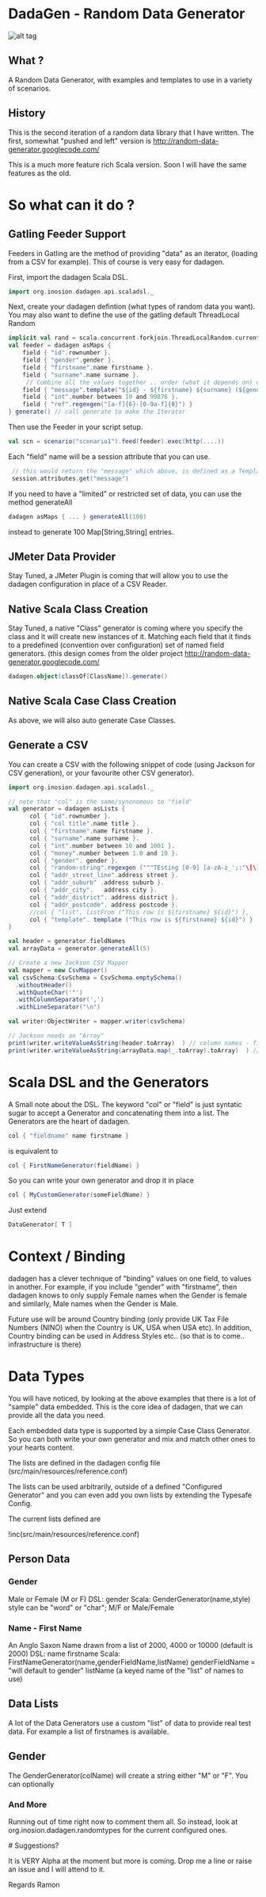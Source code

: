# DadaGen - Random Data Generator
![alt tag](https://raw.github.com/inosion/dadagen/master/assets/dadagen-logo.jpg)
## What ? 

A Random Data Generator, with examples and templates to use in a variety of scenarios.

## History

This is the second iteration of a random data library that I have written.
The first, somewhat "pushed and left" version is http://random-data-generator.googlecode.com/

This is a much more feature rich Scala version. Soon I will have the same features as the old.

# So what can it do ?

## Gatling Feeder Support

Feeders in Gatling are the method of providing "data" as an iterator, (loading from a CSV for example).
This of course is very easy for dadagen.

First, import the dadagen Scala DSL.

```scala
import org.inosion.dadagen.api.scaladsl._
```
    
Next, create your dadagen defintion (what types of random data you want).
You may also want to define the use of the gatling default ThreadLocal Random
```scala
implicit val rand = scala.concurrent.forkjoin.ThreadLocalRandom.current
val feeder = dadagen asMaps {
    field { "id".rownumber }.
    field { "gender".gender }.
    field { "firstname".name firstname }.
    field { "surname".name surname }.
     // Combine all the values together .. order (what it depends on) does not matter
    field { "message".template("${id} - ${firstname} ${surname} (${gender}) i:${int} ${ref}")}.
    field { "int".number between 10 and 99876 }.
    field { "ref".regexgen("[a-f]{6}-[0-9a-f]{8}") }
} generate() // call generate to make the Iterator
```
Then use the Feeder in your script setup.

```scala
val scn = scenario("scenario1").feed(feeder).exec(http(....))
```

Each "field" name will be a session attribute that you can use.

```scala
 // this would return the "message" which above, is defined as a Template. 
 session.attributes.get("message")
```

If you need to have a "limited" or restricted set of data, you can use the method generateAll

```scala
dadagen asMaps { ... } generateAll(100)
```

instead to generate 100 Map[String,String] entries.

## JMeter Data Provider

Stay Tuned, a JMeter Plugin is coming that will allow you to use the dadagen configuration in place of a CSV Reader.

## Native Scala Class Creation

Stay Tuned, a native "Class" generator is coming where you specify the class and it will create new instances of it.
Matching each field that it finds to a predefined (convention over configuration) set of named field generators.
(this design comes from the older project http://random-data-generator.googlecode.com/
    
```scala
dadagen.object(classOf[ClassName]).generate()
```

## Native Scala Case Class Creation

As above, we will also auto generate Case Classes.

## Generate a CSV

You can create a CSV with the following snippet of code (using Jackson for CSV generation), or your favourite other CSV generator).

```scala
import org.inosion.dadagen.api.scaladsl._

// note that "col" is the same/synonomous to "field"
val generator = dadagen asLists {
      col { "id".rownumber }.
      col { "col title".name title }.
      col { "firstname".name firstname }.
      col { "surname".name surname }.
      col { "int".number between 10 and 1001 }.
      col { "money".number between 1.0 and 10 }.
      col { "gender". gender }.
      col { "random-string".regexgen ("""TEsting [0-9] [a-zA-z_';:"\[\]]{5}""")  }.
      col { "addr_street_line".address street }.
      col { "addr_suburb" .address suburb }.
      col { "addr_city".   address city }.
      col { "addr_district". address district }.
      col { "addr_postcode". address postcode }.
      //col { "list". listFrom ("This row is ${firstname} ${id}") },
      col { "template". template ("This row is ${firstname} ${id}") }
}

val header = generator.fieldNames
val arrayData = generator.generateAll(5)

// Create a new Jackson CSV Mapper
val mapper = new CsvMapper()
val csvSchema:CsvSchema = CsvSchema.emptySchema()
  .withoutHeader()
  .withQuoteChar('"')
  .withColumnSeparator(',')
  .withLineSeparator("\n")

val writer:ObjectWriter = mapper.writer(csvSchema)

// Jackson needs an "Array"
print(writer.writeValueAsString(header.toArray)  ) // column names - first (Header) row
print(writer.writeValueAsString(arrayData.map(_.toArray).toArray)  ) // the data
```

# Scala DSL and the Generators

A Small note about the DSL. 
The keyword "col" or "field" is just syntatic sugar to accept a Generator and concatenating them into a list.
The Generators are the heart of dadagen.

```scala
col { "fieldname" name firstname } 
```

is equivalent to 

```scala
col { FirstNameGenerator(fieldName) }
```
    
So you can write your own generator and drop it in place
    
```scala
col { MyCustomGenerator(someFieldName) }
```

Just extend 

```scala
DataGenerator[ T ]
```

# Context / Binding

dadagen has a clever technique of "binding" values on one field, to values in another.
For example, if you include "gender" with "firstname", then dadagen knows to only supply Female names when the Gender is female
and similarly, Male names when the Gender is Male.

Future use will be around Country binding (only provide UK Tax File Numbers (NINO) when the Country is UK, USA when USA etc).
In addition, Country binding can be used in Address Styles etc.. (so that is to come.. infrastructure is there)

# Data Types

You will have noticed, by looking at the above examples that there is a lot of "sample" data embedded.
This is the core idea of dadagen, that we can provide all the data you need. 

Each embedded data type is supported by a simple Case Class Generator. So you can both write your own generator
and mix and match other ones to your hearts content.

The lists are defined in the dadagen config file (src/main/resources/reference.conf)

The lists can be used arbitrarily, outside of a defined "Configured Generator" and you can even add you own lists by extending the Typesafe Config.

The current lists defined are

!inc(src/main/resources/reference.conf)

## Person Data

### Gender

Male or Female (M or F)
DSL: gender
Scala: GenderGenerator(name,style)
style can be "word" or "char"; M/F or Male/Female

### Name - First Name

An Anglo Saxon Name drawn from a list of 2000, 4000 or 10000 (default is 2000)
DSL: name firstname
Scala: FirstNameGenerator(name,genderFieldName,listName)
genderFieldName = "will default to gender"
listName (a keyed name of the "list" of names to use) 

## Data Lists

A lot of the Data Generators use a custom "list" of data to provide real test data. For example a list of firstnames is available.

## Gender

The GenderGenerator(colName) will create a string either "M" or "F".
You can optionally


### And More

Running out of time right now to comment them all. So instead, look at org.inosion.dadagen.randomtypes for the current configured ones. 

# Suggestions?

It is VERY Alpha at the moment but more is coming. Drop me a line or raise an issue and I will attend to it.

Regards
Ramon
